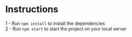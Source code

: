 # Instructions

1 - Run `npm install` to install the dependencies <br />
2 - Run `npm start` to start the project on your local server

